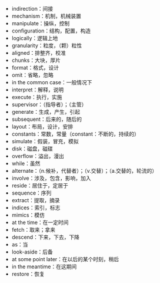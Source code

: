 - indirection：间接
- mechanism：机制，机械装置
- manipulate：操纵，控制
- configuration：结构，配置，构造
- logically：逻辑上地
- granularity：粒度，（颗）粒性
- aligned：排整齐，校准
- chunks：大块，厚片
- format：格式，设计
- omit：省略，忽略
- in the common case：一般情况下
- interpret：解释，说明
- execute：执行，实施
- supervisor：（指导者）；（主管）
- generate：生成，产生，引起
- subsequent：后来的，随后的
- layout：布局，设计，安排
- constants：常数，常量（constant：不断的，持续的）
- simulate：假装，冒充，模拟
- disk：磁盘，磁碟
- overflow：溢出，漫出
- while：虽然
- alternate：（n.候补，代替者）；（v.交替）；（a.交替的，轮流的）
- involve：涉及，包含，影响，加入
- reside：居住于，定居于
- sequence：序列
- extract：提取，摘录
- indices：索引，标志
- mimics：模仿
- at the time：在一定时间
- fetch：取来；拿来
- descend：下来，下去，下降
- as：当
- look-aside：后备
- at some point later：在以后的某个时刻，稍后
- in the meantime：在这期间
- restore：恢复